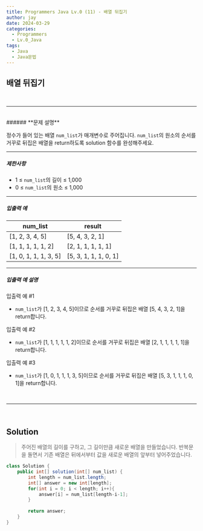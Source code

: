 ```yaml
---
title: Programmers Java Lv.0 (11) - 배열 뒤집기
author: jay
date: 2024-03-29
categories:
  - Programmers
  - Lv.0_Java
tags:
  - Java
  - Java문법
---
```

## **배열 뒤집기**

<br />

---

<br/>
###### **문제 설명**

정수가 들어 있는 배열 `num_list`가 매개변수로 주어집니다. `num_list`의 원소의 순서를 거꾸로 뒤집은 배열을 return하도록 solution 함수를 완성해주세요.

---

##### **제한사항**

- 1 ≤ `num_list`의 길이 ≤ 1,000
- 0 ≤ `num_list`의 원소 ≤ 1,000

---

##### **입출력 예**

|num_list|result|
|---|---|
|[1, 2, 3, 4, 5]|[5, 4, 3, 2, 1]|
|[1, 1, 1, 1, 1, 2]|[2, 1, 1, 1, 1, 1]|
|[1, 0, 1, 1, 1, 3, 5]|[5, 3, 1, 1, 1, 0, 1]|

---

##### **입출력 예 설명**

입출력 예 #1

- `num_list`가 [1, 2, 3, 4, 5]이므로 순서를 거꾸로 뒤집은 배열 [5, 4, 3, 2, 1]을 return합니다.

입출력 예 #2

- `num_list`가 [1, 1, 1, 1, 1, 2]이므로 순서를 거꾸로 뒤집은 배열 [2, 1, 1, 1, 1, 1]을 return합니다.

입출력 예 #3

- `num_list`가 [1, 0, 1, 1, 1, 3, 5]이므로 순서를 거꾸로 뒤집은 배열 [5, 3, 1, 1, 1, 0, 1]을 return합니다.


<br />

---

<br/>

## **Solution**

> 주어진 배열의 길이를 구하고, 그 길이만큼 새로운 배열을 만들었습니다. 반복문을 돌면서 기존 배열은 뒤에서부터 값을 새로운 배열의 앞부터 넣어주었습니다.

```java
class Solution {
    public int[] solution(int[] num_list) {
        int length = num_list.length;
        int[] answer = new int[length];
        for(int i = 0; i < length; i++){
            answer[i] = num_list[length-i-1];
        }
        
        return answer;
    }
}
```